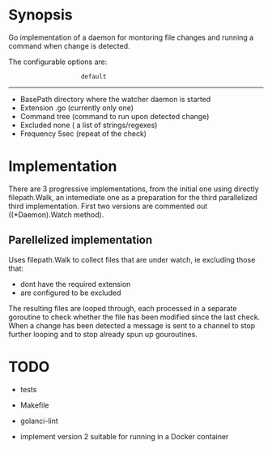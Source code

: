 # Synopsis

Go implementation of a daemon for montoring file changes and running a command when change is detected.

The configurable options are:

                        default
---------------------------------------------------------------------
  * BasePath            directory where the watcher daemon is started
  * Extension           .go (currently only one)
  * Command             tree (command to run upon detected change)
  * Excluded            none ( a list of strings/regexes)
  * Frequency           5sec (repeat of the check)

# Implementation

There are 3 progressive implementations, from the initial one using directly filepath.Walk,
an intemediate one as a preparation for the third parallelized third implementation. First two
versions are commented out ((*Daemon).Watch method).

## Parellelized implementation

Uses filepath.Walk to collect files that are under watch, ie excluding those that:
  * dont have the required extension
  * are configured to be excluded

The resulting files are looped through, each processed in a separate goroutine to check whether the file
has been modified since the last check. When a change has been detected a message is sent to a channel to
stop further looping and to stop already spun up gouroutines.

# TODO

* tests
* Makefile
* golanci-lint

* implement version 2 suitable for running in a Docker container
